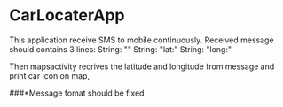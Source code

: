 # CarLocaterApp
This application receive SMS to mobile continuously.
Received message should contains 3 lines: 
String: "<name of vehicle Owner>"
String: "lat:<double latitude>"
String: "long:<double longitude>"


Then mapsactivity recrives the latitude and longitude from message and print car icon on map,

###*Message fomat should be fixed.
